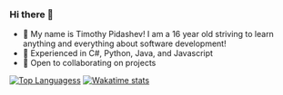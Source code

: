 ### Hi there 👋
- :adult: My name is Timothy Pidashev! I am a 16 year old striving to learn anything and everything about software development!
- :evergreen_tree: Experienced in C#, Python, Java, and Javascript
- 👯 Open to collaborating on projects

[![Top Languagess](https://github-readme-stats.vercel.app/api/top-langs/?username=timothypidashev&layout=compact)](https://github.com/anuraghazra/github-readme-stats)
[![Wakatime stats](https://github-readme-stats.vercel.app/api/wakatime?username=timothypidashev)](https://github.com/anuraghazra/github-readme-stats)

